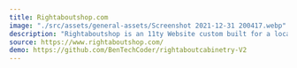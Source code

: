 ```yaml
---
title: Rightaboutshop.com
image: "./src/assets/general-assets/Screenshot 2021-12-31 200417.webp"
description: "Rightaboutshop is an 11ty Website custom built for a local carpenter."
source: https://www.rightaboutshop.com/
demo: https://github.com/BenTechCoder/rightaboutcabinetry-V2
---
```

